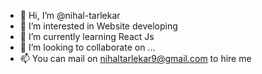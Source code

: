 - 👋 Hi, I’m @nihal-tarlekar
- 👀 I’m interested in Website developing
- 🌱 I’m currently learning React Js
- 💞️ I’m looking to collaborate on ...
- 📫 You can mail on nihaltarlekar9@gmail.com to hire me 

<!---
nihal-tarlekar/nihal-tarlekar is a ✨ special ✨ repository because its `README.md` (this file) appears on your GitHub profile.
You can click the Preview link to take a look at your changes.
--->
